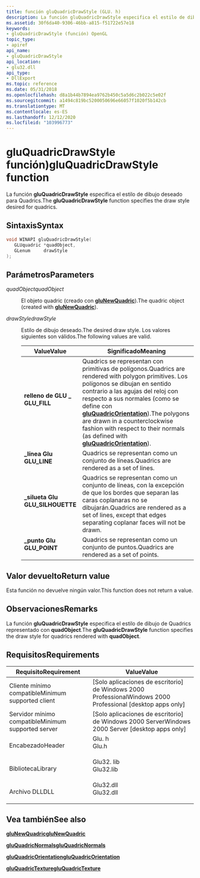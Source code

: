 ```yaml
---
title: función gluQuadricDrawStyle (GLU. h)
description: La función gluQuadricDrawStyle especifica el estilo de dibujo deseado para Quadrics.
ms.assetid: 30f6da40-9306-46bb-a815-f51722e57e18
keywords:
- gluQuadricDrawStyle (función) OpenGL
topic_type:
- apiref
api_name:
- gluQuadricDrawStyle
api_location:
- glu32.dll
api_type:
- DllExport
ms.topic: reference
ms.date: 05/31/2018
ms.openlocfilehash: d8a1b44b7894ea9762b450c5a5d6c2b022c5e02f
ms.sourcegitcommit: a1494c819bc5200050696e66057f1020f5b142cb
ms.translationtype: MT
ms.contentlocale: es-ES
ms.lasthandoff: 12/12/2020
ms.locfileid: "103996773"
---
```

# <a name="gluquadricdrawstyle-function"></a><span data-ttu-id="dcf65-104">gluQuadricDrawStyle función)</span><span class="sxs-lookup"><span data-stu-id="dcf65-104">gluQuadricDrawStyle function</span></span>

<span data-ttu-id="dcf65-105">La función **gluQuadricDrawStyle** especifica el estilo de dibujo deseado para Quadrics.</span><span class="sxs-lookup"><span data-stu-id="dcf65-105">The **gluQuadricDrawStyle** function specifies the draw style desired for quadrics.</span></span>

## <a name="syntax"></a><span data-ttu-id="dcf65-106">Sintaxis</span><span class="sxs-lookup"><span data-stu-id="dcf65-106">Syntax</span></span>


```C++
void WINAPI gluQuadricDrawStyle(
   GLUquadric *quadObject,
   GLenum     drawStyle
);
```



## <a name="parameters"></a><span data-ttu-id="dcf65-107">Parámetros</span><span class="sxs-lookup"><span data-stu-id="dcf65-107">Parameters</span></span>

<dl> <dt>

<span data-ttu-id="dcf65-108">*quadObject*</span><span class="sxs-lookup"><span data-stu-id="dcf65-108">*quadObject*</span></span> 
</dt> <dd>

<span data-ttu-id="dcf65-109">El objeto quadric (creado con [**gluNewQuadric**](glunewquadric.md)).</span><span class="sxs-lookup"><span data-stu-id="dcf65-109">The quadric object (created with [**gluNewQuadric**](glunewquadric.md)).</span></span>

</dd> <dt>

<span data-ttu-id="dcf65-110">*drawStyle*</span><span class="sxs-lookup"><span data-stu-id="dcf65-110">*drawStyle*</span></span> 
</dt> <dd>

<span data-ttu-id="dcf65-111">Estilo de dibujo deseado.</span><span class="sxs-lookup"><span data-stu-id="dcf65-111">The desired draw style.</span></span> <span data-ttu-id="dcf65-112">Los valores siguientes son válidos.</span><span class="sxs-lookup"><span data-stu-id="dcf65-112">The following values are valid.</span></span>



| <span data-ttu-id="dcf65-113">Value</span><span class="sxs-lookup"><span data-stu-id="dcf65-113">Value</span></span>                                                                                                                                                            | <span data-ttu-id="dcf65-114">Significado</span><span class="sxs-lookup"><span data-stu-id="dcf65-114">Meaning</span></span>                                                                                                                                                                                                                |
|------------------------------------------------------------------------------------------------------------------------------------------------------------------|------------------------------------------------------------------------------------------------------------------------------------------------------------------------------------------------------------------------|
| <span id="GLU_FILL"></span><span id="glu_fill"></span><dl> <span data-ttu-id="dcf65-115"><dt>**relleno de GLU \_**</dt></span><span class="sxs-lookup"><span data-stu-id="dcf65-115"><dt>**GLU\_FILL**</dt></span></span> </dl>                   | <span data-ttu-id="dcf65-116">Quadrics se representan con primitivas de polígonos.</span><span class="sxs-lookup"><span data-stu-id="dcf65-116">Quadrics are rendered with polygon primitives.</span></span> <span data-ttu-id="dcf65-117">Los polígonos se dibujan en sentido contrario a las agujas del reloj con respecto a sus normales (como se define con [**gluQuadricOrientation**](gluquadricorientation.md)).</span><span class="sxs-lookup"><span data-stu-id="dcf65-117">The polygons are drawn in a counterclockwise fashion with respect to their normals (as defined with [**gluQuadricOrientation**](gluquadricorientation.md)).</span></span><br/> |
| <span id="GLU_LINE"></span><span id="glu_line"></span><dl> <span data-ttu-id="dcf65-118"><dt>**\_línea Glu**</dt></span><span class="sxs-lookup"><span data-stu-id="dcf65-118"><dt>**GLU\_LINE**</dt></span></span> </dl>                   | <span data-ttu-id="dcf65-119">Quadrics se representan como un conjunto de líneas.</span><span class="sxs-lookup"><span data-stu-id="dcf65-119">Quadrics are rendered as a set of lines.</span></span><br/>                                                                                                                                                                    |
| <span id="GLU_SILHOUETTE"></span><span id="glu_silhouette"></span><dl> <span data-ttu-id="dcf65-120"><dt>**\_silueta Glu**</dt></span><span class="sxs-lookup"><span data-stu-id="dcf65-120"><dt>**GLU\_SILHOUETTE**</dt></span></span> </dl> | <span data-ttu-id="dcf65-121">Quadrics se representan como un conjunto de líneas, con la excepción de que los bordes que separan las caras coplanaras no se dibujarán.</span><span class="sxs-lookup"><span data-stu-id="dcf65-121">Quadrics are rendered as a set of lines, except that edges separating coplanar faces will not be drawn.</span></span><br/>                                                                                                     |
| <span id="GLU_POINT"></span><span id="glu_point"></span><dl> <span data-ttu-id="dcf65-122"><dt>**\_punto Glu**</dt></span><span class="sxs-lookup"><span data-stu-id="dcf65-122"><dt>**GLU\_POINT**</dt></span></span> </dl>                | <span data-ttu-id="dcf65-123">Quadrics se representan como un conjunto de puntos.</span><span class="sxs-lookup"><span data-stu-id="dcf65-123">Quadrics are rendered as a set of points.</span></span><br/>                                                                                                                                                                   |



 

</dd> </dl>

## <a name="return-value"></a><span data-ttu-id="dcf65-124">Valor devuelto</span><span class="sxs-lookup"><span data-stu-id="dcf65-124">Return value</span></span>

<span data-ttu-id="dcf65-125">Esta función no devuelve ningún valor.</span><span class="sxs-lookup"><span data-stu-id="dcf65-125">This function does not return a value.</span></span>

## <a name="remarks"></a><span data-ttu-id="dcf65-126">Observaciones</span><span class="sxs-lookup"><span data-stu-id="dcf65-126">Remarks</span></span>

<span data-ttu-id="dcf65-127">La función **gluQuadricDrawStyle** especifica el estilo de dibujo de Quadrics representado con **quadObject**.</span><span class="sxs-lookup"><span data-stu-id="dcf65-127">The **gluQuadricDrawStyle** function specifies the draw style for quadrics rendered with **quadObject**.</span></span>

## <a name="requirements"></a><span data-ttu-id="dcf65-128">Requisitos</span><span class="sxs-lookup"><span data-stu-id="dcf65-128">Requirements</span></span>



| <span data-ttu-id="dcf65-129">Requisito</span><span class="sxs-lookup"><span data-stu-id="dcf65-129">Requirement</span></span> | <span data-ttu-id="dcf65-130">Value</span><span class="sxs-lookup"><span data-stu-id="dcf65-130">Value</span></span> |
|-------------------------------------|--------------------------------------------------------------------------------------|
| <span data-ttu-id="dcf65-131">Cliente mínimo compatible</span><span class="sxs-lookup"><span data-stu-id="dcf65-131">Minimum supported client</span></span><br/> | <span data-ttu-id="dcf65-132">\[Solo aplicaciones de escritorio\] de Windows 2000 Professional</span><span class="sxs-lookup"><span data-stu-id="dcf65-132">Windows 2000 Professional \[desktop apps only\]</span></span><br/>                           |
| <span data-ttu-id="dcf65-133">Servidor mínimo compatible</span><span class="sxs-lookup"><span data-stu-id="dcf65-133">Minimum supported server</span></span><br/> | <span data-ttu-id="dcf65-134">\[Solo aplicaciones de escritorio\] de Windows 2000 Server</span><span class="sxs-lookup"><span data-stu-id="dcf65-134">Windows 2000 Server \[desktop apps only\]</span></span><br/>                                 |
| <span data-ttu-id="dcf65-135">Encabezado</span><span class="sxs-lookup"><span data-stu-id="dcf65-135">Header</span></span><br/>                   | <dl> <span data-ttu-id="dcf65-136"><dt>Glu. h</dt></span><span class="sxs-lookup"><span data-stu-id="dcf65-136"><dt>Glu.h</dt></span></span> </dl>     |
| <span data-ttu-id="dcf65-137">Biblioteca</span><span class="sxs-lookup"><span data-stu-id="dcf65-137">Library</span></span><br/>                  | <dl> <span data-ttu-id="dcf65-138"><dt>Glu32. lib</dt></span><span class="sxs-lookup"><span data-stu-id="dcf65-138"><dt>Glu32.lib</dt></span></span> </dl> |
| <span data-ttu-id="dcf65-139">Archivo DLL</span><span class="sxs-lookup"><span data-stu-id="dcf65-139">DLL</span></span><br/>                      | <dl> <span data-ttu-id="dcf65-140"><dt>Glu32.dll</dt></span><span class="sxs-lookup"><span data-stu-id="dcf65-140"><dt>Glu32.dll</dt></span></span> </dl> |



## <a name="see-also"></a><span data-ttu-id="dcf65-141">Vea también</span><span class="sxs-lookup"><span data-stu-id="dcf65-141">See also</span></span>

<dl> <dt>

[<span data-ttu-id="dcf65-142">**gluNewQuadric**</span><span class="sxs-lookup"><span data-stu-id="dcf65-142">**gluNewQuadric**</span></span>](glunewquadric.md)
</dt> <dt>

[<span data-ttu-id="dcf65-143">**gluQuadricNormals**</span><span class="sxs-lookup"><span data-stu-id="dcf65-143">**gluQuadricNormals**</span></span>](gluquadricnormals.md)
</dt> <dt>

[<span data-ttu-id="dcf65-144">**gluQuadricOrientation**</span><span class="sxs-lookup"><span data-stu-id="dcf65-144">**gluQuadricOrientation**</span></span>](gluquadricorientation.md)
</dt> <dt>

[<span data-ttu-id="dcf65-145">**gluQuadricTexture**</span><span class="sxs-lookup"><span data-stu-id="dcf65-145">**gluQuadricTexture**</span></span>](gluquadrictexture.md)
</dt> </dl>

 

 





